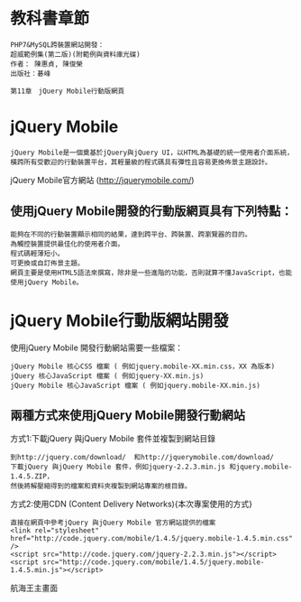 # 教科書章節

```
PHP7&MySQL跨裝置網站開發：
超威範例集(第二版)(附範例與資料庫光碟)
作者： 陳惠貞, 陳俊榮  
出版社：碁峰  

第11章　jQuery Mobile行動版網頁
```
# jQuery Mobile

```
jQuery Mobile是一個奠基於jQuery與jQuery UI，以HTML為基礎的統一使用者介面系統，
橫跨所有受歡迎的行動裝置平台，其輕量級的程式碼具有彈性且容易更換佈景主題設計。
```
jQuery Mobile官方網站 (http://jquerymobile.com/) 

## 使用jQuery Mobile開發的行動版網頁具有下列特點：
```
能夠在不同的行動裝置顯示相同的結果，達到跨平台、跨裝置、跨瀏覽器的目的。
為觸控裝置提供最佳化的使用者介面。
程式碼輕薄短小。
可更換或自訂佈景主題。
網頁主要是使用HTML5語法來撰寫，除非是一些進階的功能，否則就算不懂JavaScript，也能使用jQuery Mobile。
```
# jQuery Mobile行動版網站開發

使用jQuery Mobile 開發行動網站需要一些檔案：
```
jQuery Mobile 核心CSS 檔案 ( 例如jquery.mobile-XX.min.css，XX 為版本)
jQuery 核心JavaScript 檔案 ( 例如jquery-XX.min.js)
jQuery Mobile 核心JavaScript 檔案 ( 例如jquery.mobile-XX.min.js)
```
## 兩種方式來使用jQuery Mobile開發行動網站

方式1:下載jQuery 與jQuery Mobile 套件並複製到網站目錄
```
到http://jquery.com/download/  和http://jquerymobile.com/download/ 
下載jQuery 與jQuery Mobile 套件，例如jquery-2.2.3.min.js 和jquery.mobile-1.4.5.ZIP，
然後將解壓縮得到的檔案和資料夾複製到網站專案的根目錄。
```

方式2:使用CDN (Content Delivery Networks){本次專案使用的方式}
```
直接在網頁中參考jQuery 與jQuery Mobile 官方網站提供的檔案
<link rel="stylesheet" href="http://code.jquery.com/mobile/1.4.5/jquery.mobile-1.4.5.min.css" />
<script src="http://code.jquery.com/jquery-2.2.3.min.js"></script>
<script src="http://code.jquery.com/mobile/1.4.5/jquery.mobile-1.4.5.min.js"></script>

```
航海王主畫面
